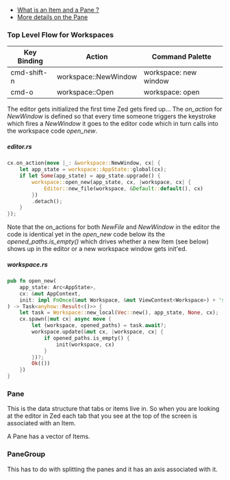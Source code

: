 
- [What is an Item and a Pane ?](./item.md)
- [More details on the Pane](./pane.md)

### Top Level Flow for Workspaces

| Key Binding | Action | Command Palette |
| ----------- | ------ | --------------- |
| cmd-shift-n | workspace::NewWindow | workspace: new window
| cmd-o | workspace::Open | workspace: open


The editor gets initialized the first time
Zed gets fired up... The *on_action* for *NewWindow* is defined so that
every time someone triggers the keystroke which fires
a *NewWindow* it goes to the editor code
which in turn calls into the workspace code *open_new*.

##### editor.rs

```rust
cx.on_action(move |_: &workspace::NewWindow, cx| {
    let app_state = workspace::AppState::global(cx);
    if let Some(app_state) = app_state.upgrade() {
        workspace::open_new(app_state, cx, |workspace, cx| {
            Editor::new_file(workspace, &Default::default(), cx)
        })
        .detach();
    }
});
```

Note that the on_actions for both *NewFile* and *NewWindow* in the editor
the code is identical yet in the *open_new* code below its the
*opened_paths.is_empty()* which drives whether a new Item (see below) shows up in
the editor or a new workspace window gets init'ed.

##### workspace.rs

```rust
pub fn open_new(
    app_state: Arc<AppState>,
    cx: &mut AppContext,
    init: impl FnOnce(&mut Workspace, &mut ViewContext<Workspace>) + 'static + Send,
) -> Task<anyhow::Result<()>> {
    let task = Workspace::new_local(Vec::new(), app_state, None, cx);
    cx.spawn(|mut cx| async move {
        let (workspace, opened_paths) = task.await?;
        workspace.update(&mut cx, |workspace, cx| {
            if opened_paths.is_empty() {
                init(workspace, cx)
            }
        })?;
        Ok(())
    })
}
```

### Pane

This is the data structure that tabs or items live in. So when you are looking at the editor in Zed each tab that you see at the top of the screen is associated with an Item.

A Pane has a vector of Items.

### PaneGroup

This has to do with splitting the panes and it has an axis associated with it.
